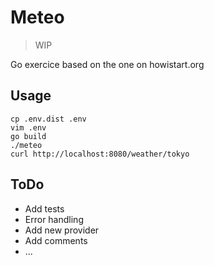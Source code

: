 # Meteo

> WIP

Go exercice based on the one on howistart.org

## Usage

```
cp .env.dist .env
vim .env
go build
./meteo
curl http://localhost:8080/weather/tokyo
```

## ToDo

- Add tests
- Error handling
- Add new provider
- Add comments
- ...
